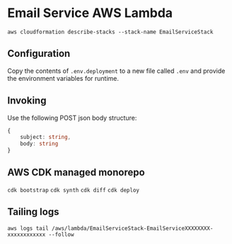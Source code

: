 # Email Service AWS Lambda

`aws cloudformation describe-stacks --stack-name EmailServiceStack`

## Configuration
Copy the contents of `.env.deployment` to a new file called `.env` and provide the environment variables for runtime.

## Invoking

Use the following POST json body structure:
```typescript
{
    subject: string,
    body: string
}
```

## AWS CDK managed monorepo
`cdk bootstrap`
`cdk synth`
`cdk diff`
`cdk deploy`

## Tailing logs
`aws logs tail /aws/lambda/EmailServiceStack-EmailServiceXXXXXXXX-xxxxxxxxxxxx --follow`